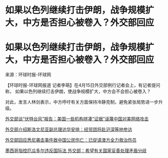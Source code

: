 # 如果以色列继续打击伊朗，战争规模扩大，中方是否担心被卷入？外交部回应

# 如果以色列继续打击伊朗，战争规模扩大，中方是否担心被卷入？外交部回应

来源：环球时报-环球网

【环球时报-环球网报道 记者李萌】在4月15日外交部例行记者会上，有记者提问称， 如果以色列继续打击伊朗，使战争规模扩大，中方会不会担心被卷入？

对此，发言人林剑表示，中方呼吁有关方面保持冷静克制，避免紧张局势进一步升级。

[外交部谈“伏特台风”报告：美国一些机构拼凑“证据”诬蔑中国对美网络攻击](https://news.qq.com/rain/a/20240415A062UA00)

[外交部介绍斯洛文尼亚副总理访华安排：经贸团将赴沪深等地参访](https://news.qq.com/rain/a/20240415A0621E00)

[外交部回应悉尼袭击事件致中国公民伤亡：已促请澳方全力救治伤员](https://news.qq.com/rain/a/20240415A05ZYE00)

[墨西哥指控厄瓜多尔违反国际法
外交部：希望有关国家妥善处理矛盾分歧](https://news.qq.com/rain/a/20240415A05W1V00)

